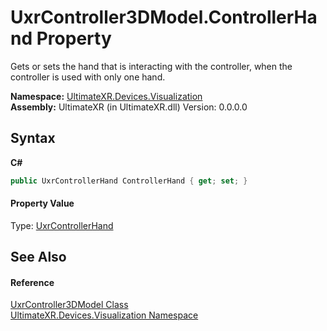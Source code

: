 # UxrController3DModel.ControllerHand Property 
 

Gets or sets the hand that is interacting with the controller, when the controller is used with only one hand.

**Namespace:**&nbsp;<a href="N_UltimateXR_Devices_Visualization">UltimateXR.Devices.Visualization</a><br />**Assembly:**&nbsp;UltimateXR (in UltimateXR.dll) Version: 0.0.0.0

## Syntax

**C#**<br />
``` C#
public UxrControllerHand ControllerHand { get; set; }
```


#### Property Value
Type: <a href="T_UltimateXR_Devices_Visualization_UxrControllerHand">UxrControllerHand</a>

## See Also


#### Reference
<a href="T_UltimateXR_Devices_Visualization_UxrController3DModel">UxrController3DModel Class</a><br /><a href="N_UltimateXR_Devices_Visualization">UltimateXR.Devices.Visualization Namespace</a><br />